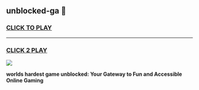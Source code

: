 
## unblocked-ga 👋
<h3>
<a href="https://premium.freeplayer.one?title=unblocked-ga&ref=14F">CLICK TO PLAY</a></h3>
<hr>

<h3>
<a href="https://premium.freeplayer.one?title=unblocked-ga&ref=14F">CLICK 2 PLAY</a>
  
</h3>

<a href="https://premium.freeplayer.one?title=unblocked-ga&ref=12F/"><img src="https://clearcache.store/games.png"></a>


**worlds hardest game unblocked: Your Gateway to Fun and Accessible Online Gaming**

